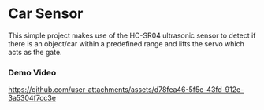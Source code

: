 # Car Sensor

This simple project makes use of the HC-SR04 ultrasonic sensor to detect if there is an object/car within a predefined range and lifts the servo which acts as the gate. 

### Demo Video
https://github.com/user-attachments/assets/d78fea46-5f5e-43fd-912e-3a5304f7cc3e

